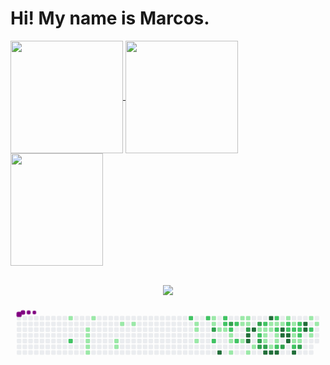 <h1> Hi! My name is Marcos. </h1>

<div>
  <a href="https://github.com/marcospaulo46">
  <img height="180em"   align="center" src="https://github-readme-stats.vercel.app/api?username=marcospaulo46&show_icons=true&theme=jolly&include_all_commits=true&count_private=true"/>
  <img height="180em"  align="center" src="https://github-readme-stats.vercel.app/api/top-langs/?username=marcospaulo46&&layout=compact&hide=shell&theme=jolly"/>

  <img align="center" width="148" height="180" src="https://media1.tenor.com/images/68e8337fb4eb7e40645d832c64762a8b/tenor.gif?itemid=19443613">
</div>
 <br>
<div  align="center"> 
  
  <a href="https://www.linkedin.com/in/marcos-paulo-costa-ferraz-687999214/" target="_blank"><img src="https://img.shields.io/badge/-LinkedIn-%230077B5?style=for-the-badge&logo=linkedin&logoColor=white" target="_blank"></a> 
 
 
</div>
 <svg viewBox="-16 -32 880 192" width="880" height="192" xmlns="http://www.w3.org/2000/svg"><style>@keyframes c0{2.34%{fill:var(--c1)}2.36%,to{fill:var(--ce)}}@keyframes c1{66.81%{fill:var(--c2)}66.83%,to{fill:var(--ce)}}@keyframes c2{3.99%{fill:var(--c1)}4.01%,to{fill:var(--ce)}}@keyframes c3{4.23%{fill:var(--c1)}4.25%,to{fill:var(--ce)}}@keyframes c4{4.46%{fill:var(--c1)}4.48%,to{fill:var(--ce)}}@keyframes c5{4.7%{fill:var(--c1)}4.72%,to{fill:var(--ce)}}@keyframes c6{4.93%{fill:var(--c1)}4.95%,to{fill:var(--ce)}}@keyframes c7{3.28%{fill:var(--c1)}3.3%,to{fill:var(--ce)}}@keyframes c8{6.58%{fill:var(--c1)}6.6%,to{fill:var(--ce)}}@keyframes c9{6.34%{fill:var(--c1)}6.36%,to{fill:var(--ce)}}@keyframes ca{7.52%{fill:var(--c1)}7.54%,to{fill:var(--ce)}}@keyframes cb{7.99%{fill:var(--c1)}8.01%,to{fill:var(--ce)}}@keyframes cc{52.93%{fill:var(--c2)}52.95%,to{fill:var(--ce)}}@keyframes cd{10.58%{fill:var(--c1)}10.6%,to{fill:var(--ce)}}@keyframes ce{10.81%{fill:var(--c1)}10.83%,to{fill:var(--ce)}}@keyframes cf{11.28%{fill:var(--c1)}11.3%,to{fill:var(--ce)}}@keyframes cg{52.23%{fill:var(--c2)}52.25%,to{fill:var(--ce)}}@keyframes ch{19.05%{fill:var(--c1)}19.07%,to{fill:var(--ce)}}@keyframes ci{19.28%{fill:var(--c1)}19.3%,to{fill:var(--ce)}}@keyframes cj{73.17%{fill:var(--c3)}73.19%,to{fill:var(--ce)}}@keyframes ck{51.05%{fill:var(--c2)}51.07%,to{fill:var(--ce)}}@keyframes cl{12.7%{fill:var(--c1)}12.72%,to{fill:var(--ce)}}@keyframes cm{89.87%{fill:var(--c4)}89.89%,to{fill:var(--ce)}}@keyframes cn{49.17%{fill:var(--c2)}49.19%,to{fill:var(--ce)}}@keyframes co{49.4%{fill:var(--c2)}49.42%,to{fill:var(--ce)}}@keyframes cp{12.93%{fill:var(--c1)}12.95%,to{fill:var(--ce)}}@keyframes cq{74.11%{fill:var(--c3)}74.13%,to{fill:var(--ce)}}@keyframes cr{49.87%{fill:var(--c2)}49.89%,to{fill:var(--ce)}}@keyframes cs{13.4%{fill:var(--c1)}13.42%,to{fill:var(--ce)}}@keyframes ct{13.64%{fill:var(--c1)}13.66%,to{fill:var(--ce)}}@keyframes cu{14.11%{fill:var(--c1)}14.13%,to{fill:var(--ce)}}@keyframes cv{48.46%{fill:var(--c2)}48.48%,to{fill:var(--ce)}}@keyframes cw{47.75%{fill:var(--c2)}47.77%,to{fill:var(--ce)}}@keyframes cx{17.4%{fill:var(--c1)}17.42%,to{fill:var(--ce)}}@keyframes cy{16.7%{fill:var(--c1)}16.72%,to{fill:var(--ce)}}@keyframes cz{15.99%{fill:var(--c1)}16.01%,to{fill:var(--ce)}}@keyframes c10{17.17%{fill:var(--c1)}17.19%,to{fill:var(--ce)}}@keyframes c11{16.93%{fill:var(--c1)}16.95%,to{fill:var(--ce)}}@keyframes c12{75.05%{fill:var(--c3)}75.07%,to{fill:var(--ce)}}@keyframes c13{85.17%{fill:var(--c4)}85.19%,to{fill:var(--ce)}}@keyframes c14{85.4%{fill:var(--c4)}85.42%,to{fill:var(--ce)}}@keyframes c15{14.81%{fill:var(--c1)}14.83%,to{fill:var(--ce)}}@keyframes c16{84.7%{fill:var(--c4)}84.72%,to{fill:var(--ce)}}@keyframes c17{15.28%{fill:var(--c1)}15.3%,to{fill:var(--ce)}}@keyframes c18{76.23%{fill:var(--c3)}76.25%,to{fill:var(--ce)}}@keyframes c19{38.34%{fill:var(--c1)}38.36%,to{fill:var(--ce)}}@keyframes c1a{38.58%{fill:var(--c2)}38.6%,to{fill:var(--ce)}}@keyframes c1b{76.93%{fill:var(--c3)}76.95%,to{fill:var(--ce)}}@keyframes c1c{77.17%{fill:var(--c3)}77.19%,to{fill:var(--ce)}}@keyframes c1d{39.28%{fill:var(--c2)}39.3%,to{fill:var(--ce)}}@keyframes c1e{24.46%{fill:var(--c1)}24.48%,to{fill:var(--ce)}}@keyframes c1f{24.7%{fill:var(--c1)}24.72%,to{fill:var(--ce)}}@keyframes c1g{25.87%{fill:var(--c1)}25.89%,to{fill:var(--ce)}}@keyframes c1h{77.4%{fill:var(--c3)}77.42%,to{fill:var(--ce)}}@keyframes c1i{86.58%{fill:var(--c4)}86.6%,to{fill:var(--ce)}}@keyframes c1j{83.52%{fill:var(--c4)}83.54%,to{fill:var(--ce)}}@keyframes c1k{23.99%{fill:var(--c1)}24.01%,to{fill:var(--ce)}}@keyframes c1l{24.23%{fill:var(--c1)}24.25%,to{fill:var(--ce)}}@keyframes c1m{36.7%{fill:var(--c1)}36.72%,to{fill:var(--ce)}}@keyframes c1n{86.81%{fill:var(--c4)}86.83%,to{fill:var(--ce)}}@keyframes c1o{39.99%{fill:var(--c2)}40.01%,to{fill:var(--ce)}}@keyframes c1p{23.75%{fill:var(--c1)}23.77%,to{fill:var(--ce)}}@keyframes c1q{57.4%{fill:var(--c2)}57.42%,to{fill:var(--ce)}}@keyframes c1r{25.17%{fill:var(--c1)}25.19%,to{fill:var(--ce)}}@keyframes c1s{25.4%{fill:var(--c1)}25.42%,to{fill:var(--ce)}}@keyframes c1t{36.93%{fill:var(--c2)}36.95%,to{fill:var(--ce)}}@keyframes c1u{87.05%{fill:var(--c4)}87.07%,to{fill:var(--ce)}}@keyframes c1v{23.52%{fill:var(--c1)}23.54%,to{fill:var(--ce)}}@keyframes c1w{80.7%{fill:var(--c4)}80.72%,to{fill:var(--ce)}}@keyframes c1x{80.46%{fill:var(--c4)}80.48%,to{fill:var(--ce)}}@keyframes c1y{78.11%{fill:var(--c3)}78.13%,to{fill:var(--ce)}}@keyframes c1z{23.05%{fill:var(--c1)}23.07%,to{fill:var(--ce)}}@keyframes c20{40.7%{fill:var(--c2)}40.72%,to{fill:var(--ce)}}@keyframes c21{40.93%{fill:var(--c2)}40.95%,to{fill:var(--ce)}}@keyframes c22{80.23%{fill:var(--c4)}80.25%,to{fill:var(--ce)}}@keyframes c23{79.99%{fill:var(--c4)}80.01%,to{fill:var(--ce)}}@keyframes c24{33.87%{fill:var(--c1)}33.89%,to{fill:var(--ce)}}@keyframes c25{41.17%{fill:var(--c2)}41.19%,to{fill:var(--ce)}}@keyframes c26{31.05%{fill:var(--c1)}31.07%,to{fill:var(--ce)}}@keyframes c27{30.81%{fill:var(--c1)}30.83%,to{fill:var(--ce)}}@keyframes c28{44.23%{fill:var(--c2)}44.25%,to{fill:var(--ce)}}@keyframes c29{79.28%{fill:var(--c4)}79.3%,to{fill:var(--ce)}}@keyframes c2a{34.11%{fill:var(--c2)}34.13%,to{fill:var(--ce)}}@keyframes c2b{41.4%{fill:var(--c2)}41.42%,to{fill:var(--ce)}}@keyframes c2c{31.28%{fill:var(--c2)}31.3%,to{fill:var(--ce)}}@keyframes c2d{30.58%{fill:var(--c1)}30.6%,to{fill:var(--ce)}}@keyframes c2e{78.81%{fill:var(--c3)}78.83%,to{fill:var(--ce)}}@keyframes c2f{81.87%{fill:var(--c4)}81.89%,to{fill:var(--ce)}}@keyframes c2g{81.64%{fill:var(--c4)}81.66%,to{fill:var(--ce)}}@keyframes c2h{28.7%{fill:var(--c1)}28.72%,to{fill:var(--ce)}}@keyframes c2i{42.34%{fill:var(--c2)}42.36%,to{fill:var(--ce)}}@keyframes c2j{29.87%{fill:var(--c1)}29.89%,to{fill:var(--ce)}}@keyframes c2k{29.17%{fill:var(--c1)}29.19%,to{fill:var(--ce)}}@keyframes u0{2.34%{transform:scale(0,1)}2.36%,3.28%{transform:scale(.02,1)}3.3%,3.99%{transform:scale(.05,1)}4.01%,4.23%{transform:scale(.07,1)}4.25%,4.46%{transform:scale(.09,1)}4.48%,4.7%{transform:scale(.11,1)}4.72%,4.93%{transform:scale(.14,1)}4.95%,6.34%{transform:scale(.16,1)}6.36%,6.58%{transform:scale(.18,1)}6.6%,7.52%{transform:scale(.2,1)}7.54%,7.99%{transform:scale(.23,1)}10.58%,8.01%{transform:scale(.25,1)}10.6%,10.81%{transform:scale(.27,1)}10.83%,11.28%{transform:scale(.3,1)}11.3%,12.7%{transform:scale(.32,1)}12.72%,12.93%{transform:scale(.34,1)}12.95%,13.4%{transform:scale(.36,1)}13.42%,13.64%{transform:scale(.39,1)}13.66%,14.11%{transform:scale(.41,1)}14.13%,14.81%{transform:scale(.43,1)}14.83%,15.28%{transform:scale(.45,1)}15.3%,15.99%{transform:scale(.48,1)}16.01%,16.7%{transform:scale(.5,1)}16.72%,16.93%{transform:scale(.52,1)}16.95%,17.17%{transform:scale(.55,1)}17.19%,17.4%{transform:scale(.57,1)}17.42%,19.05%{transform:scale(.59,1)}19.07%,19.28%{transform:scale(.61,1)}19.3%,23.05%{transform:scale(.64,1)}23.07%,23.52%{transform:scale(.66,1)}23.54%,23.75%{transform:scale(.68,1)}23.77%,23.99%{transform:scale(.7,1)}24.01%,24.23%{transform:scale(.73,1)}24.25%,24.46%{transform:scale(.75,1)}24.48%,24.7%{transform:scale(.77,1)}24.72%,25.17%{transform:scale(.8,1)}25.19%,25.4%{transform:scale(.82,1)}25.42%,25.87%{transform:scale(.84,1)}25.89%,28.7%{transform:scale(.86,1)}28.72%,29.17%{transform:scale(.89,1)}29.19%,29.87%{transform:scale(.91,1)}29.89%,30.58%{transform:scale(.93,1)}30.6%,30.81%{transform:scale(.95,1)}30.83%,31.05%{transform:scale(.98,1)}31.07%,to{transform:scale(1,1)}}@keyframes u1{31.28%{transform:scale(0,1)}31.3%,to{transform:scale(1,1)}}@keyframes u2{33.87%{transform:scale(0,1)}33.89%,to{transform:scale(1,1)}}@keyframes u3{34.11%{transform:scale(0,1)}34.13%,to{transform:scale(1,1)}}@keyframes u4{36.7%{transform:scale(0,1)}36.72%,to{transform:scale(1,1)}}@keyframes u5{36.93%{transform:scale(0,1)}36.95%,to{transform:scale(1,1)}}@keyframes u6{38.34%{transform:scale(0,1)}38.36%,to{transform:scale(1,1)}}@keyframes u7{38.58%{transform:scale(0,1)}38.6%,39.28%{transform:scale(.05,1)}39.3%,39.99%{transform:scale(.11,1)}40.01%,40.7%{transform:scale(.16,1)}40.72%,40.93%{transform:scale(.21,1)}40.95%,41.17%{transform:scale(.26,1)}41.19%,41.4%{transform:scale(.32,1)}41.42%,42.34%{transform:scale(.37,1)}42.36%,44.23%{transform:scale(.42,1)}44.25%,47.75%{transform:scale(.47,1)}47.77%,48.46%{transform:scale(.53,1)}48.48%,49.17%{transform:scale(.58,1)}49.19%,49.4%{transform:scale(.63,1)}49.42%,49.87%{transform:scale(.68,1)}49.89%,51.05%{transform:scale(.74,1)}51.07%,52.23%{transform:scale(.79,1)}52.25%,52.93%{transform:scale(.84,1)}52.95%,57.4%{transform:scale(.89,1)}57.42%,66.81%{transform:scale(.95,1)}66.83%,to{transform:scale(1,1)}}@keyframes u8{73.17%{transform:scale(0,1)}73.19%,74.11%{transform:scale(.11,1)}74.13%,75.05%{transform:scale(.22,1)}75.07%,76.23%{transform:scale(.33,1)}76.25%,76.93%{transform:scale(.44,1)}76.95%,77.17%{transform:scale(.56,1)}77.19%,77.4%{transform:scale(.67,1)}77.42%,78.11%{transform:scale(.78,1)}78.13%,78.81%{transform:scale(.89,1)}78.83%,to{transform:scale(1,1)}}@keyframes u9{79.28%{transform:scale(0,1)}79.3%,79.99%{transform:scale(.07,1)}80.01%,80.23%{transform:scale(.13,1)}80.25%,80.46%{transform:scale(.2,1)}80.48%,80.7%{transform:scale(.27,1)}80.72%,81.64%{transform:scale(.33,1)}81.66%,81.87%{transform:scale(.4,1)}81.89%,83.52%{transform:scale(.47,1)}83.54%,84.7%{transform:scale(.53,1)}84.72%,85.17%{transform:scale(.6,1)}85.19%,85.4%{transform:scale(.67,1)}85.42%,86.58%{transform:scale(.73,1)}86.6%,86.81%{transform:scale(.8,1)}86.83%,87.05%{transform:scale(.87,1)}87.07%,89.87%{transform:scale(.93,1)}89.89%,to{transform:scale(1,1)}}@keyframes s0{0%,99.76%{transform:translate(0,-16px)}.24%{transform:translate(0,0)}3.29%{transform:translate(208px,0)}3.53%{transform:translate(208px,16px)}3.76%{transform:translate(192px,16px)}4.94%{transform:translate(192px,96px)}6.12%{transform:translate(272px,96px)}6.59%{transform:translate(272px,64px)}6.82%{transform:translate(288px,64px)}7.53%{transform:translate(288px,16px)}10.59%{transform:translate(496px,16px)}11.29%{transform:translate(496px,64px)}11.76%,51.29%{transform:translate(528px,64px)}12%{transform:translate(528px,48px)}12.47%{transform:translate(560px,48px)}12.71%{transform:translate(560px,32px)}12.94%,49.65%{transform:translate(576px,32px)}13.18%{transform:translate(576px,48px)}13.41%,50.12%{transform:translate(592px,48px)}14.12%{transform:translate(592px,96px)}15.06%,46.59%{transform:translate(656px,96px)}15.29%,46.82%,59.06%{transform:translate(656px,80px)}15.76%,47.29%,59.53%{transform:translate(624px,80px)}16.71%,75.53%{transform:translate(624px,16px)}16.94%,74.82%{transform:translate(640px,16px)}17.18%{transform:translate(640px,0)}17.41%{transform:translate(624px,0)}17.65%{transform:translate(624px,-16px)}18.82%{transform:translate(544px,-16px)}19.29%{transform:translate(544px,16px)}19.53%{transform:translate(560px,16px)}20%{transform:translate(560px,-16px)}22.82%{transform:translate(752px,-16px)}23.06%,40.47%{transform:translate(752px,0)}23.29%,27.53%,35.06%{transform:translate(736px,0)}23.53%,27.29%,35.29%{transform:translate(736px,16px)}24%,26.82%,35.76%{transform:translate(704px,16px)}24.24%{transform:translate(704px,32px)}24.47%,38.12%{transform:translate(688px,32px)}24.71%,26.12%,38.82%{transform:translate(688px,48px)}25.18%{transform:translate(720px,48px)}25.41%,37.18%{transform:translate(720px,64px)}25.88%,37.65%,86.12%{transform:translate(688px,64px)}26.35%{transform:translate(704px,48px)}28.94%,32.71%{transform:translate(832px,0)}29.65%,32%,42.82%{transform:translate(832px,48px)}29.88%,42.12%{transform:translate(816px,48px)}30.12%{transform:translate(816px,64px)}30.82%,79.76%{transform:translate(768px,64px)}31.06%,43.76%{transform:translate(768px,48px)}33.65%{transform:translate(768px,0)}33.88%{transform:translate(768px,16px)}34.12%{transform:translate(784px,16px)}34.35%{transform:translate(784px,0)}36.71%{transform:translate(704px,80px)}36.94%,87.29%{transform:translate(720px,80px)}38.35%,58.12%{transform:translate(672px,32px)}38.59%,58.35%{transform:translate(672px,48px)}39.29%{transform:translate(688px,16px)}39.76%{transform:translate(720px,16px)}40%{transform:translate(720px,0)}40.94%{transform:translate(752px,32px)}41.41%{transform:translate(784px,32px)}41.65%{transform:translate(784px,48px)}42.35%{transform:translate(816px,32px)}42.59%{transform:translate(832px,32px)}44.24%{transform:translate(768px,80px)}44.47%{transform:translate(752px,80px)}44.71%{transform:translate(752px,96px)}44.94%{transform:translate(736px,96px)}45.18%{transform:translate(736px,112px)}46.12%{transform:translate(672px,112px)}46.35%{transform:translate(672px,96px)}47.53%,59.76%{transform:translate(624px,64px)}47.76%{transform:translate(608px,64px)}48.71%{transform:translate(608px,0)}49.18%{transform:translate(576px,0)}49.88%,73.88%{transform:translate(592px,32px)}50.82%,72.94%{transform:translate(544px,48px)}51.06%{transform:translate(544px,64px)}52.24%{transform:translate(528px,0)}52.94%{transform:translate(480px,0)}53.18%{transform:translate(480px,-16px)}56.71%{transform:translate(720px,-16px)}57.41%{transform:translate(720px,32px)}58.59%{transform:translate(656px,48px)}66.82%,96.47%{transform:translate(144px,64px)}67.06%{transform:translate(144px,48px)}73.18%{transform:translate(544px,32px)}74.12%{transform:translate(592px,16px)}75.06%,84.94%{transform:translate(640px,32px)}75.29%{transform:translate(624px,32px)}76.24%{transform:translate(672px,16px)}77.18%{transform:translate(672px,80px)}78.82%{transform:translate(784px,80px)}79.06%{transform:translate(784px,96px)}79.29%{transform:translate(768px,96px)}80%{transform:translate(752px,64px)}80.24%{transform:translate(752px,48px)}80.47%{transform:translate(736px,48px)}80.71%{transform:translate(736px,32px)}81.65%{transform:translate(800px,32px)}82.12%{transform:translate(800px,0)}84.24%{transform:translate(656px,0)}84.71%{transform:translate(656px,32px)}85.41%{transform:translate(640px,64px)}86.59%{transform:translate(688px,96px)}87.06%{transform:translate(720px,96px)}89.65%{transform:translate(560px,80px)}89.88%{transform:translate(560px,96px)}96%{transform:translate(144px,96px)}96.71%{transform:translate(128px,64px)}97.18%{transform:translate(128px,32px)}97.65%{transform:translate(96px,32px)}98.12%{transform:translate(96px,0)}98.35%{transform:translate(80px,0)}98.59%{transform:translate(80px,-16px)}}@keyframes s1{0%,99.76%{transform:translate(16px,-16px)}.24%{transform:translate(0,-16px)}.47%{transform:translate(0,0)}3.53%{transform:translate(208px,0)}3.76%{transform:translate(208px,16px)}4%{transform:translate(192px,16px)}5.18%{transform:translate(192px,96px)}6.35%{transform:translate(272px,96px)}6.82%{transform:translate(272px,64px)}7.06%{transform:translate(288px,64px)}7.76%{transform:translate(288px,16px)}10.82%{transform:translate(496px,16px)}11.53%{transform:translate(496px,64px)}12%,51.53%{transform:translate(528px,64px)}12.24%{transform:translate(528px,48px)}12.71%{transform:translate(560px,48px)}12.94%{transform:translate(560px,32px)}13.18%,49.88%{transform:translate(576px,32px)}13.41%{transform:translate(576px,48px)}13.65%,50.35%{transform:translate(592px,48px)}14.35%{transform:translate(592px,96px)}15.29%,46.82%{transform:translate(656px,96px)}15.53%,47.06%,59.29%{transform:translate(656px,80px)}16%,47.53%,59.76%{transform:translate(624px,80px)}16.94%,75.76%{transform:translate(624px,16px)}17.18%,75.06%{transform:translate(640px,16px)}17.41%{transform:translate(640px,0)}17.65%{transform:translate(624px,0)}17.88%{transform:translate(624px,-16px)}19.06%{transform:translate(544px,-16px)}19.53%{transform:translate(544px,16px)}19.76%{transform:translate(560px,16px)}20.24%{transform:translate(560px,-16px)}23.06%{transform:translate(752px,-16px)}23.29%,40.71%{transform:translate(752px,0)}23.53%,27.76%,35.29%{transform:translate(736px,0)}23.76%,27.53%,35.53%{transform:translate(736px,16px)}24.24%,27.06%,36%{transform:translate(704px,16px)}24.47%{transform:translate(704px,32px)}24.71%,38.35%{transform:translate(688px,32px)}24.94%,26.35%,39.06%{transform:translate(688px,48px)}25.41%{transform:translate(720px,48px)}25.65%,37.41%{transform:translate(720px,64px)}26.12%,37.88%,86.35%{transform:translate(688px,64px)}26.59%{transform:translate(704px,48px)}29.18%,32.94%{transform:translate(832px,0)}29.88%,32.24%,43.06%{transform:translate(832px,48px)}30.12%,42.35%{transform:translate(816px,48px)}30.35%{transform:translate(816px,64px)}31.06%,80%{transform:translate(768px,64px)}31.29%,44%{transform:translate(768px,48px)}33.88%{transform:translate(768px,0)}34.12%{transform:translate(768px,16px)}34.35%{transform:translate(784px,16px)}34.59%{transform:translate(784px,0)}36.94%{transform:translate(704px,80px)}37.18%,87.53%{transform:translate(720px,80px)}38.59%,58.35%{transform:translate(672px,32px)}38.82%,58.59%{transform:translate(672px,48px)}39.53%{transform:translate(688px,16px)}40%{transform:translate(720px,16px)}40.24%{transform:translate(720px,0)}41.18%{transform:translate(752px,32px)}41.65%{transform:translate(784px,32px)}41.88%{transform:translate(784px,48px)}42.59%{transform:translate(816px,32px)}42.82%{transform:translate(832px,32px)}44.47%{transform:translate(768px,80px)}44.71%{transform:translate(752px,80px)}44.94%{transform:translate(752px,96px)}45.18%{transform:translate(736px,96px)}45.41%{transform:translate(736px,112px)}46.35%{transform:translate(672px,112px)}46.59%{transform:translate(672px,96px)}47.76%,60%{transform:translate(624px,64px)}48%{transform:translate(608px,64px)}48.94%{transform:translate(608px,0)}49.41%{transform:translate(576px,0)}50.12%,74.12%{transform:translate(592px,32px)}51.06%,73.18%{transform:translate(544px,48px)}51.29%{transform:translate(544px,64px)}52.47%{transform:translate(528px,0)}53.18%{transform:translate(480px,0)}53.41%{transform:translate(480px,-16px)}56.94%{transform:translate(720px,-16px)}57.65%{transform:translate(720px,32px)}58.82%{transform:translate(656px,48px)}67.06%,96.71%{transform:translate(144px,64px)}67.29%{transform:translate(144px,48px)}73.41%{transform:translate(544px,32px)}74.35%{transform:translate(592px,16px)}75.29%,85.18%{transform:translate(640px,32px)}75.53%{transform:translate(624px,32px)}76.47%{transform:translate(672px,16px)}77.41%{transform:translate(672px,80px)}79.06%{transform:translate(784px,80px)}79.29%{transform:translate(784px,96px)}79.53%{transform:translate(768px,96px)}80.24%{transform:translate(752px,64px)}80.47%{transform:translate(752px,48px)}80.71%{transform:translate(736px,48px)}80.94%{transform:translate(736px,32px)}81.88%{transform:translate(800px,32px)}82.35%{transform:translate(800px,0)}84.47%{transform:translate(656px,0)}84.94%{transform:translate(656px,32px)}85.65%{transform:translate(640px,64px)}86.82%{transform:translate(688px,96px)}87.29%{transform:translate(720px,96px)}89.88%{transform:translate(560px,80px)}90.12%{transform:translate(560px,96px)}96.24%{transform:translate(144px,96px)}96.94%{transform:translate(128px,64px)}97.41%{transform:translate(128px,32px)}97.88%{transform:translate(96px,32px)}98.35%{transform:translate(96px,0)}98.59%{transform:translate(80px,0)}98.82%{transform:translate(80px,-16px)}}@keyframes s2{0%,99.76%{transform:translate(32px,-16px)}.47%{transform:translate(0,-16px)}.71%{transform:translate(0,0)}3.76%{transform:translate(208px,0)}4%{transform:translate(208px,16px)}4.24%{transform:translate(192px,16px)}5.41%{transform:translate(192px,96px)}6.59%{transform:translate(272px,96px)}7.06%{transform:translate(272px,64px)}7.29%{transform:translate(288px,64px)}8%{transform:translate(288px,16px)}11.06%{transform:translate(496px,16px)}11.76%{transform:translate(496px,64px)}12.24%,51.76%{transform:translate(528px,64px)}12.47%{transform:translate(528px,48px)}12.94%{transform:translate(560px,48px)}13.18%{transform:translate(560px,32px)}13.41%,50.12%{transform:translate(576px,32px)}13.65%{transform:translate(576px,48px)}13.88%,50.59%{transform:translate(592px,48px)}14.59%{transform:translate(592px,96px)}15.53%,47.06%{transform:translate(656px,96px)}15.76%,47.29%,59.53%{transform:translate(656px,80px)}16.24%,47.76%,60%{transform:translate(624px,80px)}17.18%,76%{transform:translate(624px,16px)}17.41%,75.29%{transform:translate(640px,16px)}17.65%{transform:translate(640px,0)}17.88%{transform:translate(624px,0)}18.12%{transform:translate(624px,-16px)}19.29%{transform:translate(544px,-16px)}19.76%{transform:translate(544px,16px)}20%{transform:translate(560px,16px)}20.47%{transform:translate(560px,-16px)}23.29%{transform:translate(752px,-16px)}23.53%,40.94%{transform:translate(752px,0)}23.76%,28%,35.53%{transform:translate(736px,0)}24%,27.76%,35.76%{transform:translate(736px,16px)}24.47%,27.29%,36.24%{transform:translate(704px,16px)}24.71%{transform:translate(704px,32px)}24.94%,38.59%{transform:translate(688px,32px)}25.18%,26.59%,39.29%{transform:translate(688px,48px)}25.65%{transform:translate(720px,48px)}25.88%,37.65%{transform:translate(720px,64px)}26.35%,38.12%,86.59%{transform:translate(688px,64px)}26.82%{transform:translate(704px,48px)}29.41%,33.18%{transform:translate(832px,0)}30.12%,32.47%,43.29%{transform:translate(832px,48px)}30.35%,42.59%{transform:translate(816px,48px)}30.59%{transform:translate(816px,64px)}31.29%,80.24%{transform:translate(768px,64px)}31.53%,44.24%{transform:translate(768px,48px)}34.12%{transform:translate(768px,0)}34.35%{transform:translate(768px,16px)}34.59%{transform:translate(784px,16px)}34.82%{transform:translate(784px,0)}37.18%{transform:translate(704px,80px)}37.41%,87.76%{transform:translate(720px,80px)}38.82%,58.59%{transform:translate(672px,32px)}39.06%,58.82%{transform:translate(672px,48px)}39.76%{transform:translate(688px,16px)}40.24%{transform:translate(720px,16px)}40.47%{transform:translate(720px,0)}41.41%{transform:translate(752px,32px)}41.88%{transform:translate(784px,32px)}42.12%{transform:translate(784px,48px)}42.82%{transform:translate(816px,32px)}43.06%{transform:translate(832px,32px)}44.71%{transform:translate(768px,80px)}44.94%{transform:translate(752px,80px)}45.18%{transform:translate(752px,96px)}45.41%{transform:translate(736px,96px)}45.65%{transform:translate(736px,112px)}46.59%{transform:translate(672px,112px)}46.82%{transform:translate(672px,96px)}48%,60.24%{transform:translate(624px,64px)}48.24%{transform:translate(608px,64px)}49.18%{transform:translate(608px,0)}49.65%{transform:translate(576px,0)}50.35%,74.35%{transform:translate(592px,32px)}51.29%,73.41%{transform:translate(544px,48px)}51.53%{transform:translate(544px,64px)}52.71%{transform:translate(528px,0)}53.41%{transform:translate(480px,0)}53.65%{transform:translate(480px,-16px)}57.18%{transform:translate(720px,-16px)}57.88%{transform:translate(720px,32px)}59.06%{transform:translate(656px,48px)}67.29%,96.94%{transform:translate(144px,64px)}67.53%{transform:translate(144px,48px)}73.65%{transform:translate(544px,32px)}74.59%{transform:translate(592px,16px)}75.53%,85.41%{transform:translate(640px,32px)}75.76%{transform:translate(624px,32px)}76.71%{transform:translate(672px,16px)}77.65%{transform:translate(672px,80px)}79.29%{transform:translate(784px,80px)}79.53%{transform:translate(784px,96px)}79.76%{transform:translate(768px,96px)}80.47%{transform:translate(752px,64px)}80.71%{transform:translate(752px,48px)}80.94%{transform:translate(736px,48px)}81.18%{transform:translate(736px,32px)}82.12%{transform:translate(800px,32px)}82.59%{transform:translate(800px,0)}84.71%{transform:translate(656px,0)}85.18%{transform:translate(656px,32px)}85.88%{transform:translate(640px,64px)}87.06%{transform:translate(688px,96px)}87.53%{transform:translate(720px,96px)}90.12%{transform:translate(560px,80px)}90.35%{transform:translate(560px,96px)}96.47%{transform:translate(144px,96px)}97.18%{transform:translate(128px,64px)}97.65%{transform:translate(128px,32px)}98.12%{transform:translate(96px,32px)}98.59%{transform:translate(96px,0)}98.82%{transform:translate(80px,0)}99.06%{transform:translate(80px,-16px)}}@keyframes s3{0%,99.76%{transform:translate(48px,-16px)}.71%{transform:translate(0,-16px)}.94%{transform:translate(0,0)}4%{transform:translate(208px,0)}4.24%{transform:translate(208px,16px)}4.47%{transform:translate(192px,16px)}5.65%{transform:translate(192px,96px)}6.82%{transform:translate(272px,96px)}7.29%{transform:translate(272px,64px)}7.53%{transform:translate(288px,64px)}8.24%{transform:translate(288px,16px)}11.29%{transform:translate(496px,16px)}12%{transform:translate(496px,64px)}12.47%,52%{transform:translate(528px,64px)}12.71%{transform:translate(528px,48px)}13.18%{transform:translate(560px,48px)}13.41%{transform:translate(560px,32px)}13.65%,50.35%{transform:translate(576px,32px)}13.88%{transform:translate(576px,48px)}14.12%,50.82%{transform:translate(592px,48px)}14.82%{transform:translate(592px,96px)}15.76%,47.29%{transform:translate(656px,96px)}16%,47.53%,59.76%{transform:translate(656px,80px)}16.47%,48%,60.24%{transform:translate(624px,80px)}17.41%,76.24%{transform:translate(624px,16px)}17.65%,75.53%{transform:translate(640px,16px)}17.88%{transform:translate(640px,0)}18.12%{transform:translate(624px,0)}18.35%{transform:translate(624px,-16px)}19.53%{transform:translate(544px,-16px)}20%{transform:translate(544px,16px)}20.24%{transform:translate(560px,16px)}20.71%{transform:translate(560px,-16px)}23.53%{transform:translate(752px,-16px)}23.76%,41.18%{transform:translate(752px,0)}24%,28.24%,35.76%{transform:translate(736px,0)}24.24%,28%,36%{transform:translate(736px,16px)}24.71%,27.53%,36.47%{transform:translate(704px,16px)}24.94%{transform:translate(704px,32px)}25.18%,38.82%{transform:translate(688px,32px)}25.41%,26.82%,39.53%{transform:translate(688px,48px)}25.88%{transform:translate(720px,48px)}26.12%,37.88%{transform:translate(720px,64px)}26.59%,38.35%,86.82%{transform:translate(688px,64px)}27.06%{transform:translate(704px,48px)}29.65%,33.41%{transform:translate(832px,0)}30.35%,32.71%,43.53%{transform:translate(832px,48px)}30.59%,42.82%{transform:translate(816px,48px)}30.82%{transform:translate(816px,64px)}31.53%,80.47%{transform:translate(768px,64px)}31.76%,44.47%{transform:translate(768px,48px)}34.35%{transform:translate(768px,0)}34.59%{transform:translate(768px,16px)}34.82%{transform:translate(784px,16px)}35.06%{transform:translate(784px,0)}37.41%{transform:translate(704px,80px)}37.65%,88%{transform:translate(720px,80px)}39.06%,58.82%{transform:translate(672px,32px)}39.29%,59.06%{transform:translate(672px,48px)}40%{transform:translate(688px,16px)}40.47%{transform:translate(720px,16px)}40.71%{transform:translate(720px,0)}41.65%{transform:translate(752px,32px)}42.12%{transform:translate(784px,32px)}42.35%{transform:translate(784px,48px)}43.06%{transform:translate(816px,32px)}43.29%{transform:translate(832px,32px)}44.94%{transform:translate(768px,80px)}45.18%{transform:translate(752px,80px)}45.41%{transform:translate(752px,96px)}45.65%{transform:translate(736px,96px)}45.88%{transform:translate(736px,112px)}46.82%{transform:translate(672px,112px)}47.06%{transform:translate(672px,96px)}48.24%,60.47%{transform:translate(624px,64px)}48.47%{transform:translate(608px,64px)}49.41%{transform:translate(608px,0)}49.88%{transform:translate(576px,0)}50.59%,74.59%{transform:translate(592px,32px)}51.53%,73.65%{transform:translate(544px,48px)}51.76%{transform:translate(544px,64px)}52.94%{transform:translate(528px,0)}53.65%{transform:translate(480px,0)}53.88%{transform:translate(480px,-16px)}57.41%{transform:translate(720px,-16px)}58.12%{transform:translate(720px,32px)}59.29%{transform:translate(656px,48px)}67.53%,97.18%{transform:translate(144px,64px)}67.76%{transform:translate(144px,48px)}73.88%{transform:translate(544px,32px)}74.82%{transform:translate(592px,16px)}75.76%,85.65%{transform:translate(640px,32px)}76%{transform:translate(624px,32px)}76.94%{transform:translate(672px,16px)}77.88%{transform:translate(672px,80px)}79.53%{transform:translate(784px,80px)}79.76%{transform:translate(784px,96px)}80%{transform:translate(768px,96px)}80.71%{transform:translate(752px,64px)}80.94%{transform:translate(752px,48px)}81.18%{transform:translate(736px,48px)}81.41%{transform:translate(736px,32px)}82.35%{transform:translate(800px,32px)}82.82%{transform:translate(800px,0)}84.94%{transform:translate(656px,0)}85.41%{transform:translate(656px,32px)}86.12%{transform:translate(640px,64px)}87.29%{transform:translate(688px,96px)}87.76%{transform:translate(720px,96px)}90.35%{transform:translate(560px,80px)}90.59%{transform:translate(560px,96px)}96.71%{transform:translate(144px,96px)}97.41%{transform:translate(128px,64px)}97.88%{transform:translate(128px,32px)}98.35%{transform:translate(96px,32px)}98.82%{transform:translate(96px,0)}99.06%{transform:translate(80px,0)}99.29%{transform:translate(80px,-16px)}}:root{--cb:#1b1f230a;--cs:purple;--ce:#ebedf0;--c0:#ebedf0;--c1:#9be9a8;--c2:#40c463;--c3:#30a14e;--c4:#216e39}@media (prefers-color-scheme:dark){:root{--cb:#1b1f230a;--cs:purple;--ce:#161b22;--c1:#01311f;--c2:#034525;--c3:#0f6d31;--c4:#00c647}}.c{shape-rendering:geometricPrecision;rx:2;ry:2;fill:var(--ce);stroke-width:1px;stroke:var(--cb);animation:none 42500ms linear infinite}.c.c0{fill:var(--c1);animation-name:c0}.c.c1{fill:var(--c2);animation-name:c1}.c.c2{fill:var(--c1);animation-name:c2}.c.c3,.c.c4,.c.c5{fill:var(--c1);animation-name:c3}.c.c4,.c.c5{animation-name:c4}.c.c5{animation-name:c5}.c.c6,.c.c7,.c.c8{fill:var(--c1);animation-name:c6}.c.c7,.c.c8{animation-name:c7}.c.c8{animation-name:c8}.c.c9,.c.ca,.c.cb{fill:var(--c1);animation-name:c9}.c.ca,.c.cb{animation-name:ca}.c.cb{animation-name:cb}.c.cc{fill:var(--c2);animation-name:cc}.c.cd,.c.ce,.c.cf{fill:var(--c1);animation-name:cd}.c.ce,.c.cf{animation-name:ce}.c.cf{animation-name:cf}.c.cg{fill:var(--c2);animation-name:cg}.c.ch,.c.ci{fill:var(--c1);animation-name:ch}.c.ci{animation-name:ci}.c.cj{fill:var(--c3);animation-name:cj}.c.ck{fill:var(--c2);animation-name:ck}.c.cl{fill:var(--c1);animation-name:cl}.c.cm{fill:var(--c4);animation-name:cm}.c.cn,.c.co{fill:var(--c2);animation-name:cn}.c.co{animation-name:co}.c.cp{fill:var(--c1);animation-name:cp}.c.cq{fill:var(--c3);animation-name:cq}.c.cr{fill:var(--c2);animation-name:cr}.c.cs,.c.ct,.c.cu{fill:var(--c1);animation-name:cs}.c.ct,.c.cu{animation-name:ct}.c.cu{animation-name:cu}.c.cv,.c.cw{fill:var(--c2);animation-name:cv}.c.cw{animation-name:cw}.c.cx,.c.cy{fill:var(--c1);animation-name:cx}.c.cy{animation-name:cy}.c.c10,.c.c11,.c.cz{fill:var(--c1);animation-name:cz}.c.c10,.c.c11{animation-name:c10}.c.c11{animation-name:c11}.c.c12{fill:var(--c3);animation-name:c12}.c.c13,.c.c14{fill:var(--c4);animation-name:c13}.c.c14{animation-name:c14}.c.c15{fill:var(--c1);animation-name:c15}.c.c16{fill:var(--c4);animation-name:c16}.c.c17{fill:var(--c1);animation-name:c17}.c.c18{fill:var(--c3);animation-name:c18}.c.c19{fill:var(--c1);animation-name:c19}.c.c1a{fill:var(--c2);animation-name:c1a}.c.c1b,.c.c1c{fill:var(--c3);animation-name:c1b}.c.c1c{animation-name:c1c}.c.c1d{fill:var(--c2);animation-name:c1d}.c.c1e,.c.c1f,.c.c1g{fill:var(--c1);animation-name:c1e}.c.c1f,.c.c1g{animation-name:c1f}.c.c1g{animation-name:c1g}.c.c1h{fill:var(--c3);animation-name:c1h}.c.c1i,.c.c1j{fill:var(--c4);animation-name:c1i}.c.c1j{animation-name:c1j}.c.c1k,.c.c1l,.c.c1m{fill:var(--c1);animation-name:c1k}.c.c1l,.c.c1m{animation-name:c1l}.c.c1m{animation-name:c1m}.c.c1n{fill:var(--c4);animation-name:c1n}.c.c1o{fill:var(--c2);animation-name:c1o}.c.c1p{fill:var(--c1);animation-name:c1p}.c.c1q{fill:var(--c2);animation-name:c1q}.c.c1r,.c.c1s{fill:var(--c1);animation-name:c1r}.c.c1s{animation-name:c1s}.c.c1t{fill:var(--c2);animation-name:c1t}.c.c1u{fill:var(--c4);animation-name:c1u}.c.c1v{fill:var(--c1);animation-name:c1v}.c.c1w,.c.c1x{fill:var(--c4);animation-name:c1w}.c.c1x{animation-name:c1x}.c.c1y{fill:var(--c3);animation-name:c1y}.c.c1z{fill:var(--c1);animation-name:c1z}.c.c20,.c.c21{fill:var(--c2);animation-name:c20}.c.c21{animation-name:c21}.c.c22,.c.c23{fill:var(--c4);animation-name:c22}.c.c23{animation-name:c23}.c.c24{fill:var(--c1);animation-name:c24}.c.c25{fill:var(--c2);animation-name:c25}.c.c26,.c.c27{fill:var(--c1);animation-name:c26}.c.c27{animation-name:c27}.c.c28{fill:var(--c2);animation-name:c28}.c.c29{fill:var(--c4);animation-name:c29}.c.c2a,.c.c2b,.c.c2c{fill:var(--c2);animation-name:c2a}.c.c2b,.c.c2c{animation-name:c2b}.c.c2c{animation-name:c2c}.c.c2d{fill:var(--c1);animation-name:c2d}.c.c2e{fill:var(--c3);animation-name:c2e}.c.c2f,.c.c2g{fill:var(--c4);animation-name:c2f}.c.c2g{animation-name:c2g}.c.c2h{fill:var(--c1);animation-name:c2h}.c.c2i{fill:var(--c2);animation-name:c2i}.c.c2j,.c.c2k{fill:var(--c1);animation-name:c2j}.c.c2k{animation-name:c2k}.s,.u{animation:none linear 42500ms infinite}.u,.u.u0{transform-origin:0 0}.u{transform:scale(0,1)}.u.u0{fill:var(--c1);animation-name:u0}.u.u1{fill:var(--c2);animation-name:u1;transform-origin:401.2px 0}.u.u2{fill:var(--c1);animation-name:u2;transform-origin:410.3px 0}.u.u3{fill:var(--c2);animation-name:u3;transform-origin:419.4px 0}.u.u4{fill:var(--c1);animation-name:u4;transform-origin:428.6px 0}.u.u5{fill:var(--c2);animation-name:u5;transform-origin:437.7px 0}.u.u6{fill:var(--c1);animation-name:u6;transform-origin:446.8px 0}.u.u7{fill:var(--c2);animation-name:u7;transform-origin:455.9px 0}.u.u8{fill:var(--c3);animation-name:u8;transform-origin:629.2px 0}.u.u9{fill:var(--c4);animation-name:u9;transform-origin:711.2px 0}.s{shape-rendering:geometricPrecision;fill:var(--cs)}.s.s0{transform:translate(0,-16px);animation-name:s0}.s.s1{transform:translate(16px,-16px);animation-name:s1}.s.s2{transform:translate(32px,-16px);animation-name:s2}.s.s3{transform:translate(48px,-16px);animation-name:s3}</style><rect class="c" x="2" y="2" width="12" height="12"/><rect class="c" x="2" y="18" width="12" height="12"/><rect class="c" x="2" y="34" width="12" height="12"/><rect class="c" x="2" y="50" width="12" height="12"/><rect class="c" x="2" y="66" width="12" height="12"/><rect class="c" x="2" y="82" width="12" height="12"/><rect class="c" x="2" y="98" width="12" height="12"/><rect class="c" x="18" y="2" width="12" height="12"/><rect class="c" x="18" y="18" width="12" height="12"/><rect class="c" x="18" y="34" width="12" height="12"/><rect class="c" x="18" y="50" width="12" height="12"/><rect class="c" x="18" y="66" width="12" height="12"/><rect class="c" x="18" y="82" width="12" height="12"/><rect class="c" x="18" y="98" width="12" height="12"/><rect class="c" x="34" y="2" width="12" height="12"/><rect class="c" x="34" y="18" width="12" height="12"/><rect class="c" x="34" y="34" width="12" height="12"/><rect class="c" x="34" y="50" width="12" height="12"/><rect class="c" x="34" y="66" width="12" height="12"/><rect class="c" x="34" y="82" width="12" height="12"/><rect class="c" x="34" y="98" width="12" height="12"/><rect class="c" x="50" y="2" width="12" height="12"/><rect class="c" x="50" y="18" width="12" height="12"/><rect class="c" x="50" y="34" width="12" height="12"/><rect class="c" x="50" y="50" width="12" height="12"/><rect class="c" x="50" y="66" width="12" height="12"/><rect class="c" x="50" y="82" width="12" height="12"/><rect class="c" x="50" y="98" width="12" height="12"/><rect class="c" x="66" y="2" width="12" height="12"/><rect class="c" x="66" y="18" width="12" height="12"/><rect class="c" x="66" y="34" width="12" height="12"/><rect class="c" x="66" y="50" width="12" height="12"/><rect class="c" x="66" y="66" width="12" height="12"/><rect class="c" x="66" y="82" width="12" height="12"/><rect class="c" x="66" y="98" width="12" height="12"/><rect class="c" x="82" y="2" width="12" height="12"/><rect class="c" x="82" y="18" width="12" height="12"/><rect class="c" x="82" y="34" width="12" height="12"/><rect class="c" x="82" y="50" width="12" height="12"/><rect class="c" x="82" y="66" width="12" height="12"/><rect class="c" x="82" y="82" width="12" height="12"/><rect class="c" x="82" y="98" width="12" height="12"/><rect class="c" x="98" y="2" width="12" height="12"/><rect class="c" x="98" y="18" width="12" height="12"/><rect class="c" x="98" y="34" width="12" height="12"/><rect class="c" x="98" y="50" width="12" height="12"/><rect class="c" x="98" y="66" width="12" height="12"/><rect class="c" x="98" y="82" width="12" height="12"/><rect class="c" x="98" y="98" width="12" height="12"/><rect class="c" x="114" y="2" width="12" height="12"/><rect class="c" x="114" y="18" width="12" height="12"/><rect class="c" x="114" y="34" width="12" height="12"/><rect class="c" x="114" y="50" width="12" height="12"/><rect class="c" x="114" y="66" width="12" height="12"/><rect class="c" x="114" y="82" width="12" height="12"/><rect class="c" x="114" y="98" width="12" height="12"/><rect class="c" x="130" y="2" width="12" height="12"/><rect class="c" x="130" y="18" width="12" height="12"/><rect class="c" x="130" y="34" width="12" height="12"/><rect class="c" x="130" y="50" width="12" height="12"/><rect class="c" x="130" y="66" width="12" height="12"/><rect class="c" x="130" y="82" width="12" height="12"/><rect class="c" x="130" y="98" width="12" height="12"/><rect class="c c0" x="146" y="2" width="12" height="12"/><rect class="c" x="146" y="18" width="12" height="12"/><rect class="c" x="146" y="34" width="12" height="12"/><rect class="c" x="146" y="50" width="12" height="12"/><rect class="c c1" x="146" y="66" width="12" height="12"/><rect class="c" x="146" y="82" width="12" height="12"/><rect class="c" x="146" y="98" width="12" height="12"/><rect class="c" x="162" y="2" width="12" height="12"/><rect class="c" x="162" y="18" width="12" height="12"/><rect class="c" x="162" y="34" width="12" height="12"/><rect class="c" x="162" y="50" width="12" height="12"/><rect class="c" x="162" y="66" width="12" height="12"/><rect class="c" x="162" y="82" width="12" height="12"/><rect class="c" x="162" y="98" width="12" height="12"/><rect class="c" x="178" y="2" width="12" height="12"/><rect class="c" x="178" y="18" width="12" height="12"/><rect class="c" x="178" y="34" width="12" height="12"/><rect class="c" x="178" y="50" width="12" height="12"/><rect class="c" x="178" y="66" width="12" height="12"/><rect class="c" x="178" y="82" width="12" height="12"/><rect class="c" x="178" y="98" width="12" height="12"/><rect class="c" x="194" y="2" width="12" height="12"/><rect class="c" x="194" y="18" width="12" height="12"/><rect class="c c2" x="194" y="34" width="12" height="12"/><rect class="c c3" x="194" y="50" width="12" height="12"/><rect class="c c4" x="194" y="66" width="12" height="12"/><rect class="c c5" x="194" y="82" width="12" height="12"/><rect class="c c6" x="194" y="98" width="12" height="12"/><rect class="c c7" x="210" y="2" width="12" height="12"/><rect class="c" x="210" y="18" width="12" height="12"/><rect class="c" x="210" y="34" width="12" height="12"/><rect class="c" x="210" y="50" width="12" height="12"/><rect class="c" x="210" y="66" width="12" height="12"/><rect class="c" x="210" y="82" width="12" height="12"/><rect class="c" x="210" y="98" width="12" height="12"/><rect class="c" x="226" y="2" width="12" height="12"/><rect class="c" x="226" y="18" width="12" height="12"/><rect class="c" x="226" y="34" width="12" height="12"/><rect class="c" x="226" y="50" width="12" height="12"/><rect class="c" x="226" y="66" width="12" height="12"/><rect class="c" x="226" y="82" width="12" height="12"/><rect class="c" x="226" y="98" width="12" height="12"/><rect class="c" x="242" y="2" width="12" height="12"/><rect class="c" x="242" y="18" width="12" height="12"/><rect class="c" x="242" y="34" width="12" height="12"/><rect class="c" x="242" y="50" width="12" height="12"/><rect class="c" x="242" y="66" width="12" height="12"/><rect class="c" x="242" y="82" width="12" height="12"/><rect class="c" x="242" y="98" width="12" height="12"/><rect class="c" x="258" y="2" width="12" height="12"/><rect class="c" x="258" y="18" width="12" height="12"/><rect class="c" x="258" y="34" width="12" height="12"/><rect class="c" x="258" y="50" width="12" height="12"/><rect class="c" x="258" y="66" width="12" height="12"/><rect class="c" x="258" y="82" width="12" height="12"/><rect class="c" x="258" y="98" width="12" height="12"/><rect class="c" x="274" y="2" width="12" height="12"/><rect class="c" x="274" y="18" width="12" height="12"/><rect class="c" x="274" y="34" width="12" height="12"/><rect class="c" x="274" y="50" width="12" height="12"/><rect class="c c8" x="274" y="66" width="12" height="12"/><rect class="c c9" x="274" y="82" width="12" height="12"/><rect class="c" x="274" y="98" width="12" height="12"/><rect class="c" x="290" y="2" width="12" height="12"/><rect class="c ca" x="290" y="18" width="12" height="12"/><rect class="c" x="290" y="34" width="12" height="12"/><rect class="c" x="290" y="50" width="12" height="12"/><rect class="c" x="290" y="66" width="12" height="12"/><rect class="c" x="290" y="82" width="12" height="12"/><rect class="c" x="290" y="98" width="12" height="12"/><rect class="c" x="306" y="2" width="12" height="12"/><rect class="c" x="306" y="18" width="12" height="12"/><rect class="c" x="306" y="34" width="12" height="12"/><rect class="c" x="306" y="50" width="12" height="12"/><rect class="c" x="306" y="66" width="12" height="12"/><rect class="c" x="306" y="82" width="12" height="12"/><rect class="c" x="306" y="98" width="12" height="12"/><rect class="c" x="322" y="2" width="12" height="12"/><rect class="c cb" x="322" y="18" width="12" height="12"/><rect class="c" x="322" y="34" width="12" height="12"/><rect class="c" x="322" y="50" width="12" height="12"/><rect class="c" x="322" y="66" width="12" height="12"/><rect class="c" x="322" y="82" width="12" height="12"/><rect class="c" x="322" y="98" width="12" height="12"/><rect class="c" x="338" y="2" width="12" height="12"/><rect class="c" x="338" y="18" width="12" height="12"/><rect class="c" x="338" y="34" width="12" height="12"/><rect class="c" x="338" y="50" width="12" height="12"/><rect class="c" x="338" y="66" width="12" height="12"/><rect class="c" x="338" y="82" width="12" height="12"/><rect class="c" x="338" y="98" width="12" height="12"/><rect class="c" x="354" y="2" width="12" height="12"/><rect class="c" x="354" y="18" width="12" height="12"/><rect class="c" x="354" y="34" width="12" height="12"/><rect class="c" x="354" y="50" width="12" height="12"/><rect class="c" x="354" y="66" width="12" height="12"/><rect class="c" x="354" y="82" width="12" height="12"/><rect class="c" x="354" y="98" width="12" height="12"/><rect class="c" x="370" y="2" width="12" height="12"/><rect class="c" x="370" y="18" width="12" height="12"/><rect class="c" x="370" y="34" width="12" height="12"/><rect class="c" x="370" y="50" width="12" height="12"/><rect class="c" x="370" y="66" width="12" height="12"/><rect class="c" x="370" y="82" width="12" height="12"/><rect class="c" x="370" y="98" width="12" height="12"/><rect class="c" x="386" y="2" width="12" height="12"/><rect class="c" x="386" y="18" width="12" height="12"/><rect class="c" x="386" y="34" width="12" height="12"/><rect class="c" x="386" y="50" width="12" height="12"/><rect class="c" x="386" y="66" width="12" height="12"/><rect class="c" x="386" y="82" width="12" height="12"/><rect class="c" x="386" y="98" width="12" height="12"/><rect class="c" x="402" y="2" width="12" height="12"/><rect class="c" x="402" y="18" width="12" height="12"/><rect class="c" x="402" y="34" width="12" height="12"/><rect class="c" x="402" y="50" width="12" height="12"/><rect class="c" x="402" y="66" width="12" height="12"/><rect class="c" x="402" y="82" width="12" height="12"/><rect class="c" x="402" y="98" width="12" height="12"/><rect class="c" x="418" y="2" width="12" height="12"/><rect class="c" x="418" y="18" width="12" height="12"/><rect class="c" x="418" y="34" width="12" height="12"/><rect class="c" x="418" y="50" width="12" height="12"/><rect class="c" x="418" y="66" width="12" height="12"/><rect class="c" x="418" y="82" width="12" height="12"/><rect class="c" x="418" y="98" width="12" height="12"/><rect class="c" x="434" y="2" width="12" height="12"/><rect class="c" x="434" y="18" width="12" height="12"/><rect class="c" x="434" y="34" width="12" height="12"/><rect class="c" x="434" y="50" width="12" height="12"/><rect class="c" x="434" y="66" width="12" height="12"/><rect class="c" x="434" y="82" width="12" height="12"/><rect class="c" x="434" y="98" width="12" height="12"/><rect class="c" x="450" y="2" width="12" height="12"/><rect class="c" x="450" y="18" width="12" height="12"/><rect class="c" x="450" y="34" width="12" height="12"/><rect class="c" x="450" y="50" width="12" height="12"/><rect class="c" x="450" y="66" width="12" height="12"/><rect class="c" x="450" y="82" width="12" height="12"/><rect class="c" x="450" y="98" width="12" height="12"/><rect class="c" x="466" y="2" width="12" height="12"/><rect class="c" x="466" y="18" width="12" height="12"/><rect class="c" x="466" y="34" width="12" height="12"/><rect class="c" x="466" y="50" width="12" height="12"/><rect class="c" x="466" y="66" width="12" height="12"/><rect class="c" x="466" y="82" width="12" height="12"/><rect class="c" x="466" y="98" width="12" height="12"/><rect class="c cc" x="482" y="2" width="12" height="12"/><rect class="c" x="482" y="18" width="12" height="12"/><rect class="c" x="482" y="34" width="12" height="12"/><rect class="c" x="482" y="50" width="12" height="12"/><rect class="c" x="482" y="66" width="12" height="12"/><rect class="c" x="482" y="82" width="12" height="12"/><rect class="c" x="482" y="98" width="12" height="12"/><rect class="c" x="498" y="2" width="12" height="12"/><rect class="c cd" x="498" y="18" width="12" height="12"/><rect class="c ce" x="498" y="34" width="12" height="12"/><rect class="c" x="498" y="50" width="12" height="12"/><rect class="c cf" x="498" y="66" width="12" height="12"/><rect class="c" x="498" y="82" width="12" height="12"/><rect class="c" x="498" y="98" width="12" height="12"/><rect class="c" x="514" y="2" width="12" height="12"/><rect class="c" x="514" y="18" width="12" height="12"/><rect class="c" x="514" y="34" width="12" height="12"/><rect class="c" x="514" y="50" width="12" height="12"/><rect class="c" x="514" y="66" width="12" height="12"/><rect class="c" x="514" y="82" width="12" height="12"/><rect class="c" x="514" y="98" width="12" height="12"/><rect class="c cg" x="530" y="2" width="12" height="12"/><rect class="c" x="530" y="18" width="12" height="12"/><rect class="c" x="530" y="34" width="12" height="12"/><rect class="c" x="530" y="50" width="12" height="12"/><rect class="c" x="530" y="66" width="12" height="12"/><rect class="c" x="530" y="82" width="12" height="12"/><rect class="c" x="530" y="98" width="12" height="12"/><rect class="c ch" x="546" y="2" width="12" height="12"/><rect class="c ci" x="546" y="18" width="12" height="12"/><rect class="c cj" x="546" y="34" width="12" height="12"/><rect class="c" x="546" y="50" width="12" height="12"/><rect class="c ck" x="546" y="66" width="12" height="12"/><rect class="c" x="546" y="82" width="12" height="12"/><rect class="c" x="546" y="98" width="12" height="12"/><rect class="c" x="562" y="2" width="12" height="12"/><rect class="c" x="562" y="18" width="12" height="12"/><rect class="c cl" x="562" y="34" width="12" height="12"/><rect class="c" x="562" y="50" width="12" height="12"/><rect class="c" x="562" y="66" width="12" height="12"/><rect class="c" x="562" y="82" width="12" height="12"/><rect class="c cm" x="562" y="98" width="12" height="12"/><rect class="c cn" x="578" y="2" width="12" height="12"/><rect class="c co" x="578" y="18" width="12" height="12"/><rect class="c cp" x="578" y="34" width="12" height="12"/><rect class="c" x="578" y="50" width="12" height="12"/><rect class="c" x="578" y="66" width="12" height="12"/><rect class="c" x="578" y="82" width="12" height="12"/><rect class="c" x="578" y="98" width="12" height="12"/><rect class="c" x="594" y="2" width="12" height="12"/><rect class="c cq" x="594" y="18" width="12" height="12"/><rect class="c cr" x="594" y="34" width="12" height="12"/><rect class="c cs" x="594" y="50" width="12" height="12"/><rect class="c ct" x="594" y="66" width="12" height="12"/><rect class="c" x="594" y="82" width="12" height="12"/><rect class="c cu" x="594" y="98" width="12" height="12"/><rect class="c" x="610" y="2" width="12" height="12"/><rect class="c cv" x="610" y="18" width="12" height="12"/><rect class="c" x="610" y="34" width="12" height="12"/><rect class="c" x="610" y="50" width="12" height="12"/><rect class="c cw" x="610" y="66" width="12" height="12"/><rect class="c" x="610" y="82" width="12" height="12"/><rect class="c" x="610" y="98" width="12" height="12"/><rect class="c cx" x="626" y="2" width="12" height="12"/><rect class="c cy" x="626" y="18" width="12" height="12"/><rect class="c" x="626" y="34" width="12" height="12"/><rect class="c" x="626" y="50" width="12" height="12"/><rect class="c cz" x="626" y="66" width="12" height="12"/><rect class="c" x="626" y="82" width="12" height="12"/><rect class="c" x="626" y="98" width="12" height="12"/><rect class="c c10" x="642" y="2" width="12" height="12"/><rect class="c c11" x="642" y="18" width="12" height="12"/><rect class="c c12" x="642" y="34" width="12" height="12"/><rect class="c c13" x="642" y="50" width="12" height="12"/><rect class="c c14" x="642" y="66" width="12" height="12"/><rect class="c" x="642" y="82" width="12" height="12"/><rect class="c c15" x="642" y="98" width="12" height="12"/><rect class="c" x="658" y="2" width="12" height="12"/><rect class="c" x="658" y="18" width="12" height="12"/><rect class="c c16" x="658" y="34" width="12" height="12"/><rect class="c" x="658" y="50" width="12" height="12"/><rect class="c" x="658" y="66" width="12" height="12"/><rect class="c c17" x="658" y="82" width="12" height="12"/><rect class="c" x="658" y="98" width="12" height="12"/><rect class="c" x="674" y="2" width="12" height="12"/><rect class="c c18" x="674" y="18" width="12" height="12"/><rect class="c c19" x="674" y="34" width="12" height="12"/><rect class="c c1a" x="674" y="50" width="12" height="12"/><rect class="c c1b" x="674" y="66" width="12" height="12"/><rect class="c c1c" x="674" y="82" width="12" height="12"/><rect class="c" x="674" y="98" width="12" height="12"/><rect class="c" x="690" y="2" width="12" height="12"/><rect class="c c1d" x="690" y="18" width="12" height="12"/><rect class="c c1e" x="690" y="34" width="12" height="12"/><rect class="c c1f" x="690" y="50" width="12" height="12"/><rect class="c c1g" x="690" y="66" width="12" height="12"/><rect class="c c1h" x="690" y="82" width="12" height="12"/><rect class="c c1i" x="690" y="98" width="12" height="12"/><rect class="c c1j" x="706" y="2" width="12" height="12"/><rect class="c c1k" x="706" y="18" width="12" height="12"/><rect class="c c1l" x="706" y="34" width="12" height="12"/><rect class="c" x="706" y="50" width="12" height="12"/><rect class="c" x="706" y="66" width="12" height="12"/><rect class="c c1m" x="706" y="82" width="12" height="12"/><rect class="c c1n" x="706" y="98" width="12" height="12"/><rect class="c c1o" x="722" y="2" width="12" height="12"/><rect class="c c1p" x="722" y="18" width="12" height="12"/><rect class="c c1q" x="722" y="34" width="12" height="12"/><rect class="c c1r" x="722" y="50" width="12" height="12"/><rect class="c c1s" x="722" y="66" width="12" height="12"/><rect class="c c1t" x="722" y="82" width="12" height="12"/><rect class="c c1u" x="722" y="98" width="12" height="12"/><rect class="c" x="738" y="2" width="12" height="12"/><rect class="c c1v" x="738" y="18" width="12" height="12"/><rect class="c c1w" x="738" y="34" width="12" height="12"/><rect class="c c1x" x="738" y="50" width="12" height="12"/><rect class="c" x="738" y="66" width="12" height="12"/><rect class="c c1y" x="738" y="82" width="12" height="12"/><rect class="c" x="738" y="98" width="12" height="12"/><rect class="c c1z" x="754" y="2" width="12" height="12"/><rect class="c c20" x="754" y="18" width="12" height="12"/><rect class="c c21" x="754" y="34" width="12" height="12"/><rect class="c c22" x="754" y="50" width="12" height="12"/><rect class="c c23" x="754" y="66" width="12" height="12"/><rect class="c" x="754" y="82" width="12" height="12"/><rect class="c" x="754" y="98" width="12" height="12"/><rect class="c" x="770" y="2" width="12" height="12"/><rect class="c c24" x="770" y="18" width="12" height="12"/><rect class="c c25" x="770" y="34" width="12" height="12"/><rect class="c c26" x="770" y="50" width="12" height="12"/><rect class="c c27" x="770" y="66" width="12" height="12"/><rect class="c c28" x="770" y="82" width="12" height="12"/><rect class="c c29" x="770" y="98" width="12" height="12"/><rect class="c" x="786" y="2" width="12" height="12"/><rect class="c c2a" x="786" y="18" width="12" height="12"/><rect class="c c2b" x="786" y="34" width="12" height="12"/><rect class="c c2c" x="786" y="50" width="12" height="12"/><rect class="c c2d" x="786" y="66" width="12" height="12"/><rect class="c c2e" x="786" y="82" width="12" height="12"/><rect class="c" x="786" y="98" width="12" height="12"/><rect class="c" x="802" y="2" width="12" height="12"/><rect class="c c2f" x="802" y="18" width="12" height="12"/><rect class="c c2g" x="802" y="34" width="12" height="12"/><rect class="c" x="802" y="50" width="12" height="12"/><rect class="c" x="802" y="66" width="12" height="12"/><rect class="c" x="802" y="82" width="12" height="12"/><rect class="c" x="802" y="98" width="12" height="12"/><rect class="c c2h" x="818" y="2" width="12" height="12"/><rect class="c" x="818" y="18" width="12" height="12"/><rect class="c c2i" x="818" y="34" width="12" height="12"/><rect class="c c2j" x="818" y="50" width="12" height="12"/><rect class="c" x="818" y="66" width="12" height="12"/><rect class="c" x="818" y="82" width="12" height="12"/><rect class="c" x="818" y="98" width="12" height="12"/><rect class="c" x="834" y="2" width="12" height="12"/><rect class="c c2k" x="834" y="18" width="12" height="12"/><rect class="c" x="834" y="34" width="12" height="12"/><rect class="c" x="834" y="50" width="12" height="12"/><rect class="c" x="834" y="66" width="12" height="12"/><rect class="u u0" height="12" width="401.8" x="0.0" y="144"/><rect class="u u1" height="12" width="9.7" x="401.2" y="144"/><rect class="u u2" height="12" width="9.7" x="410.3" y="144"/><rect class="u u3" height="12" width="9.7" x="419.4" y="144"/><rect class="u u4" height="12" width="9.7" x="428.6" y="144"/><rect class="u u5" height="12" width="9.7" x="437.7" y="144"/><rect class="u u6" height="12" width="9.7" x="446.8" y="144"/><rect class="u u7" height="12" width="173.8" x="455.9" y="144"/><rect class="u u8" height="12" width="82.7" x="629.2" y="144"/><rect class="u u9" height="12" width="137.4" x="711.2" y="144"/><rect class="s s0" x="0.8" y="0.8" width="14.4" height="14.4" rx="4.5" ry="4.5"/><rect class="s s1" x="1.8" y="1.8" width="12.3" height="12.3" rx="4.1" ry="4.1"/><rect class="s s2" x="2.6" y="2.6" width="10.8" height="10.8" rx="3.6" ry="3.6"/><rect class="s s3" x="3.0" y="3.0" width="9.9" height="9.9" rx="3.3" ry="3.3"/></svg>
